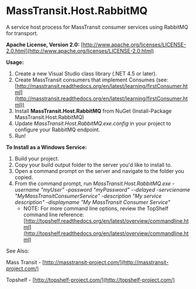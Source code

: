# MassTransit.Host.RabbitMQ #

A service host process for MassTransit consumer services using RabbitMQ for transport.

**Apache License, Version 2.0:** [http://www.apache.org/licenses/LICENSE-2.0.html](http://www.apache.org/licenses/LICENSE-2.0.html)

**Usage:**

1. Create a new Visual Studio class library (.NET 4.5 or later).
2. Create MassTransit consumers that implement Consumes<T> (see: [http://masstransit.readthedocs.org/en/latest/learning/firstConsumer.html](http://masstransit.readthedocs.org/en/latest/learning/firstConsumer.html))
3. Install **MassTransit.Host.RabbitMQ** from NuGet (Install-Package MassTransit.Host.RabbitMQ)
4. Update *MassTransit.Host.RabbitMQ.exe.config* in your project to configure your RabbitMQ endpoint.
5. Run!

**To Install as a Windows Service:**

1. Build your project.
2. Copy your build output folder to the server you'd like to install to.
3. Open a command prompt on the server and navigate to the folder you copied.
4. From the command prompt, run *MassTransit.Host.RabbitMQ.exe -username "myUser" -password "myPassword" --delayed -servciename "MyMassTransitConsumerService" -description "My service description" -displayname "My MassTransit Consumer Service"*	
	- NOTE: For more command line options, review the TopShelf command line reference: [http://topshelf.readthedocs.org/en/latest/overview/commandline.html](http://topshelf.readthedocs.org/en/latest/overview/commandline.html)

See Also:

Mass Transit - [http://masstransit-project.com/](http://masstransit-project.com/)

Topshelf - [http://topshelf-project.com/](http://topshelf-project.com/)